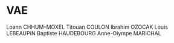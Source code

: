# VAE
Loann CHHUM–MOXEL
Titouan COULON
Ibrahim OZOCAK
Louis LEBEAUPIN
Baptiste HAUDEBOURG
Anne-Olympe MARICHAL
